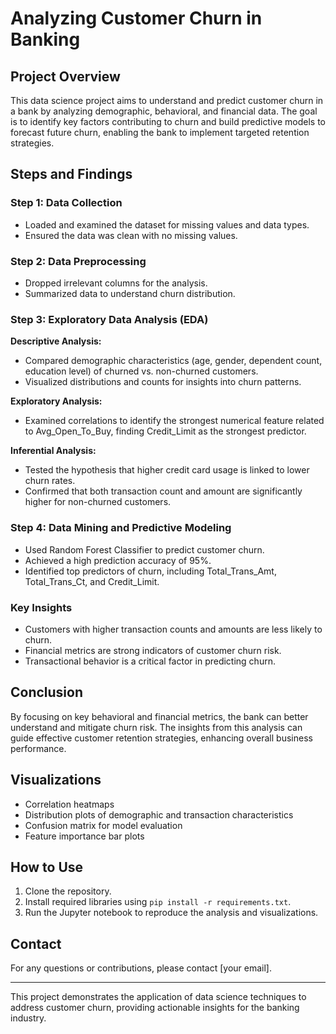 # Analyzing Customer Churn in Banking

## Project Overview
This data science project aims to understand and predict customer churn in a bank by analyzing demographic, behavioral, and financial data. The goal is to identify key factors contributing to churn and build predictive models to forecast future churn, enabling the bank to implement targeted retention strategies.

## Steps and Findings

### Step 1: Data Collection
- Loaded and examined the dataset for missing values and data types.
- Ensured the data was clean with no missing values.

### Step 2: Data Preprocessing
- Dropped irrelevant columns for the analysis.
- Summarized data to understand churn distribution.

### Step 3: Exploratory Data Analysis (EDA)
**Descriptive Analysis:**
- Compared demographic characteristics (age, gender, dependent count, education level) of churned vs. non-churned customers.
- Visualized distributions and counts for insights into churn patterns.

**Exploratory Analysis:**
- Examined correlations to identify the strongest numerical feature related to Avg_Open_To_Buy, finding Credit_Limit as the strongest predictor.

**Inferential Analysis:**
- Tested the hypothesis that higher credit card usage is linked to lower churn rates.
- Confirmed that both transaction count and amount are significantly higher for non-churned customers.

### Step 4: Data Mining and Predictive Modeling
- Used Random Forest Classifier to predict customer churn.
- Achieved a high prediction accuracy of 95%.
- Identified top predictors of churn, including Total_Trans_Amt, Total_Trans_Ct, and Credit_Limit.

### Key Insights
- Customers with higher transaction counts and amounts are less likely to churn.
- Financial metrics are strong indicators of customer churn risk.
- Transactional behavior is a critical factor in predicting churn.

## Conclusion
By focusing on key behavioral and financial metrics, the bank can better understand and mitigate churn risk. The insights from this analysis can guide effective customer retention strategies, enhancing overall business performance.

## Visualizations
- Correlation heatmaps
- Distribution plots of demographic and transaction characteristics
- Confusion matrix for model evaluation
- Feature importance bar plots

## How to Use
1. Clone the repository.
2. Install required libraries using `pip install -r requirements.txt`.
3. Run the Jupyter notebook to reproduce the analysis and visualizations.

## Contact
For any questions or contributions, please contact [your email].

---

This project demonstrates the application of data science techniques to address customer churn, providing actionable insights for the banking industry.
